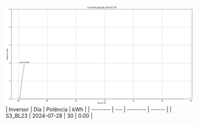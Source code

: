 ![My Image](28_07_2024-S3_BL23.png)
| Inversor | Dia | Potência | kWh    |
| -------- | --- | -------- | ------ |
| S3_BL23       | 2024-07-28  | 30       | 0.00 |